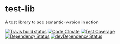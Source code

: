 # test-lib

A test library to see semantic-version in action

[![Travis build status](http://img.shields.io/travis/artemv/test-lib.svg?style=flat)](https://travis-ci.org/artemv/test-lib)
[![Code Climate](https://codeclimate.com/github/artemv/test-lib/badges/gpa.svg)](https://codeclimate.com/github/artemv/test-lib)
[![Test Coverage](https://codeclimate.com/github/artemv/test-lib/badges/coverage.svg)](https://codeclimate.com/github/artemv/test-lib)
[![Dependency Status](https://david-dm.org/artemv/test-lib.svg)](https://david-dm.org/artemv/test-lib)
[![devDependency Status](https://david-dm.org/artemv/test-lib/dev-status.svg)](https://david-dm.org/artemv/test-lib#info=devDependencies)
